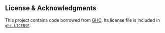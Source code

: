 #


## License & Acknowledgments

This project contains code borrowed from [GHC](https://github.com/ghc/ghc). Its
license file is included in [`ghc.LICENSE`](./ghc.LICENSE).

